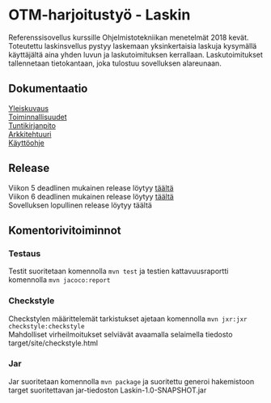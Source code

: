 ﻿# OTM-harjoitustyö - Laskin

Referenssisovellus kurssille Ohjelmistotekniikan menetelmät 2018 kevät. Toteutettu laskinsvellus pystyy laskemaan yksinkertaisia laskuja kysymällä käyttäjältä aina yhden luvun ja laskutoimituksen kerrallaan. Laskutoimitukset tallennetaan tietokantaan, joka tulostuu sovelluksen alareunaan.

## Dokumentaatio
[Yleiskuvaus](https://github.com/tviivi/otm-harjoitustyo/blob/master/dokumentointi/yleiskuvaus.md) <br />
[Toiminnallisuudet](https://github.com/tviivi/otm-harjoitustyo/blob/master/dokumentointi/toiminnallisuudet.md) <br />
[Tuntikirjanpito](https://github.com/tviivi/otm-harjoitustyo/blob/master/dokumentointi/tuntikirjanpito.md) <br />
[Arkkitehtuuri](https://github.com/tviivi/otm-harjoitustyo/blob/master/dokumentointi/arkkitehtuuri.md) <br />
[Käyttöohje](https://github.com/tviivi/otm-harjoitustyo/blob/master/dokumentointi/k%C3%A4ytt%C3%B6ohje.md) <br />

## Release
Viikon 5 deadlinen mukainen release löytyy [täältä](https://github.com/tviivi/otm-harjoitustyo/releases/tag/viikko5) <br />
Viikon 6 deadlinen mukainen release löytyy [täältä](https://github.com/tviivi/otm-harjoitustyo/releases/tag/viikko6) <br />
Sovelluksen lopullinen release löytyy täältä

## Komentorivitoiminnot
### Testaus
Testit suoritetaan komennolla `mvn test`
ja testien kattavuusraportti komennolla `mvn jacoco:report`

### Checkstyle
Checkstylen määrittelemät tarkistukset ajetaan komennolla `mvn jxr:jxr checkstyle:checkstyle` <br />
Mahdolliset virheilmoitukset selviävät avaamalla selaimella tiedosto target/site/checkstyle.html

### Jar
Jar suoritetaan komennolla `mvn package` ja suoritettu generoi hakemistoon target suoritettavan jar-tiedoston Laskin-1.0-SNAPSHOT.jar